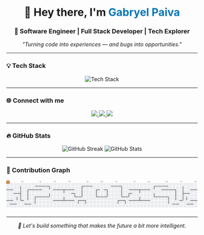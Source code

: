 <h1 align="center">👋 Hey there, I'm <span style="color:#0077B5;">Gabryel Paiva</span></h1>
<h3 align="center">🚀 Software Engineer | Full Stack Developer | Tech Explorer</h3>

<p align="center">
  <em>"Turning code into experiences — and bugs into opportunities."</em>
</p>

---

### 💡 Tech Stack
<div align="center">
  <img src="https://skillicons.dev/icons?i=ts,nextjs,tailwind,react,nodejs,flutter,py,rust,spring,mysql,postgresql,firebase,prisma,supabase" height="55" alt="Tech Stack" />
</div>

---

### 🌐 Connect with me
<div align="center">
  <a href="https://www.linkedin.com/in/gabryel-paiva-17a21g" target="_blank">
    <img src="https://img.shields.io/badge/LinkedIn-0077B5?style=for-the-badge&logo=linkedin&logoColor=white" height="30"/>
  </a>
  <a href="https://wa.me/5544998727549" target="_blank">
    <img src="https://img.shields.io/badge/Whatsapp-25D366?style=for-the-badge&logo=whatsapp&logoColor=white" height="30"/>
  </a>
  <a href="https://www.instagram.com/seu_usuario_aqui" target="_blank">
    <img src="https://img.shields.io/badge/Instagram-E4405F?style=for-the-badge&logo=instagram&logoColor=white" height="30"/>
  </a>
</div>

---

### 🔥 GitHub Stats
<div align="center">
  <img src="https://streak-stats.demolab.com?user=OPaiva-1721&theme=dracula&hide_border=false&border_radius=6" height="150" alt="GitHub Streak"/>
  <img src="https://github-readme-stats.vercel.app/api?username=OPaiva-1721&show_icons=true&theme=dracula&hide_border=false" height="150" alt="GitHub Stats"/>
</div>

---

### 👾 Contribution Graph
<picture>
  <source media="(prefers-color-scheme: dark)" srcset="https://raw.githubusercontent.com/OPaiva-1721/OPaiva-1721/output/pacman-contribution-graph-dark.svg">
  <source media="(prefers-color-scheme: light)" srcset="https://raw.githubusercontent.com/OPaiva-1721/OPaiva-1721/output/pacman-contribution-graph.svg">
  <img alt="Pacman Contribution Graph" src="https://raw.githubusercontent.com/OPaiva-1721/OPaiva-1721/output/pacman-contribution-graph.svg">
</picture>

---

<div align="center">
  <i>💬 Let's build something that makes the future a bit more intelligent.</i>
</div>
